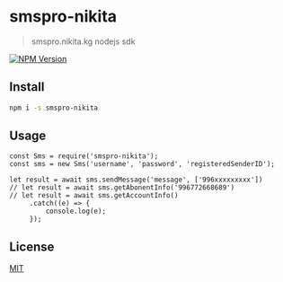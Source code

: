 # smspro-nikita

> smspro.nikita.kg nodejs sdk

[![NPM Version][npm-image]][npm-url]

## Install

```bash
npm i -s smspro-nikita
```

## Usage
    const Sms = require('smspro-nikita');
    const sms = new Sms('username', 'password', 'registeredSenderID');

    let result = await sms.sendMessage('message', ['996xxxxxxxxx'])
    // let result = await sms.getAbonentInfo('996772668689')
    // let result = await sms.getAccountInfo()
         .catch((e) => {
             console.log(e);
         });

## License

[MIT](http://vjpr.mit-license.org)

[npm-image]: https://img.shields.io/badge/npm-1.0.0-green.svg
[npm-url]: https://github.com/2rusbekov/smspro-nikita
